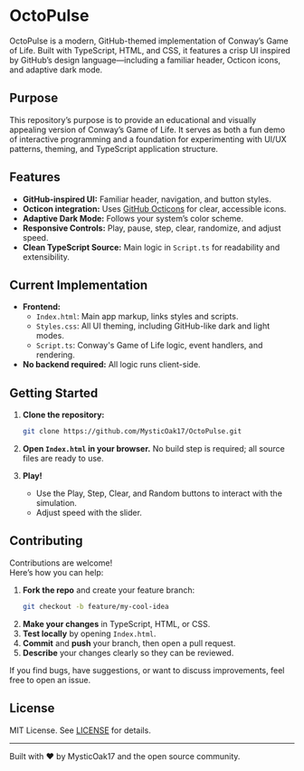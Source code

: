 # OctoPulse

OctoPulse is a modern, GitHub-themed implementation of Conway’s Game of Life. Built with TypeScript, HTML, and CSS, it features a crisp UI inspired by GitHub’s design language—including a familiar header, Octicon icons, and adaptive dark mode.

## Purpose

This repository’s purpose is to provide an educational and visually appealing version of Conway’s Game of Life. It serves as both a fun demo of interactive programming and a foundation for experimenting with UI/UX patterns, theming, and TypeScript application structure.

## Features

- **GitHub-inspired UI:** Familiar header, navigation, and button styles.
- **Octicon integration:** Uses [GitHub Octicons](https://primer.style/octicons/) for clear, accessible icons.
- **Adaptive Dark Mode:** Follows your system’s color scheme.
- **Responsive Controls:** Play, pause, step, clear, randomize, and adjust speed.
- **Clean TypeScript Source:** Main logic in `Script.ts` for readability and extensibility.

## Current Implementation

- **Frontend:**
  - `Index.html`: Main app markup, links styles and scripts.
  - `Styles.css`: All UI theming, including GitHub-like dark and light modes.
  - `Script.ts`: Conway's Game of Life logic, event handlers, and rendering.
- **No backend required:** All logic runs client-side.

## Getting Started

1. **Clone the repository:**
   ```sh
   git clone https://github.com/MysticOak17/OctoPulse.git
   ```
2. **Open `Index.html` in your browser.**
   No build step is required; all source files are ready to use.

3. **Play!**
   - Use the Play, Step, Clear, and Random buttons to interact with the simulation.
   - Adjust speed with the slider.

## Contributing

Contributions are welcome!  
Here’s how you can help:

1. **Fork the repo** and create your feature branch:
   ```sh
   git checkout -b feature/my-cool-idea
   ```
2. **Make your changes** in TypeScript, HTML, or CSS.
3. **Test locally** by opening `Index.html`.
4. **Commit** and **push** your branch, then open a pull request.
5. **Describe** your changes clearly so they can be reviewed.

If you find bugs, have suggestions, or want to discuss improvements, feel free to open an issue.

## License

MIT License. See [LICENSE](LICENSE) for details.

---

Built with ❤️ by MysticOak17 and the open source community.
